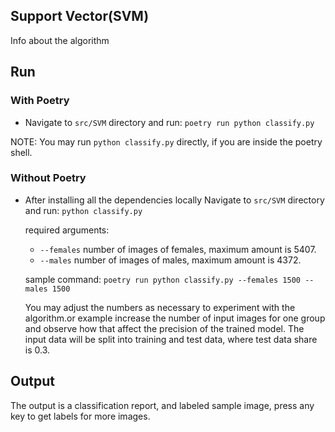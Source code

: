 ## Support Vector(SVM)

Info about the algorithm

## Run

### With Poetry

- Navigate to `src/SVM` directory and run: `poetry run python classify.py`

NOTE: You may run `python classify.py` directly, if you are inside the poetry shell.

### Without Poetry

- After installing all the dependencies locally Navigate to `src/SVM` directory and run: `python classify.py`

  required arguments:
    - `--females` number of images of females, maximum amount is 5407.
    - `--males` number of images of males, maximum amount is 4372.

  sample command: `poetry run python classify.py --females 1500 --males 1500`

  You may adjust the numbers as necessary to experiment with the algorithm.or example increase the number of input images for one group and observe how that affect the precision of the trained model. The input data
  will be split into training and test data, where test data share is 0.3.

## Output

The output is a classification report, and labeled sample image, press any key to get labels for more images.